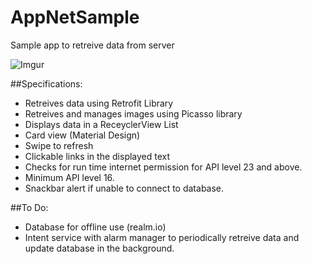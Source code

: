 # AppNetSample
Sample app to retreive data from server

![Imgur](http://i.imgur.com/tEsfotl.png?1)

##Specifications:

- Retreives data using Retrofit Library
- Retreives and manages images using Picasso library
- Displays data in a ReceyclerView List
- Card view (Material Design)
- Swipe to refresh
- Clickable links in the displayed text
- Checks for run time internet permission for API level 23 and above.
- Minimum API level 16.
- Snackbar alert if unable to connect to database.

##To Do:
- Database for offline use (realm.io)
- Intent service with alarm manager to periodically retreive data and update database in the background.

